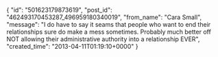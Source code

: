  {
   "id": "501623179873619",
   "post_id": "462493170453287_496959180340019",
   "from_name": "Cara Small",
   "message": "I do have to say it seams that people who want to end their relationships sure do make a mess sometimes. Probably much better off NOT allowing their administrative authority into a relationship EVER",
   "created_time": "2013-04-11T01:19:10+0000"
 }
